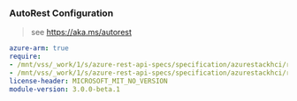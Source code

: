 ### AutoRest Configuration

> see https://aka.ms/autorest

``` yaml
azure-arm: true
require:
- /mnt/vss/_work/1/s/azure-rest-api-specs/specification/azurestackhci/resource-manager/Microsoft.AzureStackHCI/StackHCI/readme.md
- /mnt/vss/_work/1/s/azure-rest-api-specs/specification/azurestackhci/resource-manager/Microsoft.AzureStackHCI/StackHCI/readme.go.md
license-header: MICROSOFT_MIT_NO_VERSION
module-version: 3.0.0-beta.1
```